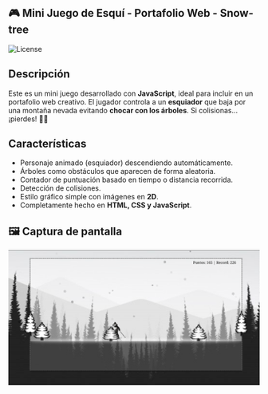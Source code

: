 ## 🎮 Mini Juego de Esquí - Portafolio Web - Snow-tree

![License](https://img.shields.io/badge/License-MIT-green)

##  Descripción

Este es un mini juego desarrollado con **JavaScript**, ideal para incluir en un portafolio web creativo. El jugador controla a un **esquiador** que baja por una montaña nevada evitando **chocar con los árboles**. Si colisionas... ¡pierdes! 🎄💥

## Características

- Personaje animado (esquiador) descendiendo automáticamente.
- Árboles como obstáculos que aparecen de forma aleatoria.
- Contador de puntuación basado en tiempo o distancia recorrida.
- Detección de colisiones.
- Estilo gráfico simple con imágenes en **2D**.
- Completamente hecho en **HTML, CSS y JavaScript**.

## 🖼️ Captura de pantalla

![Gameplay](cap.png)

